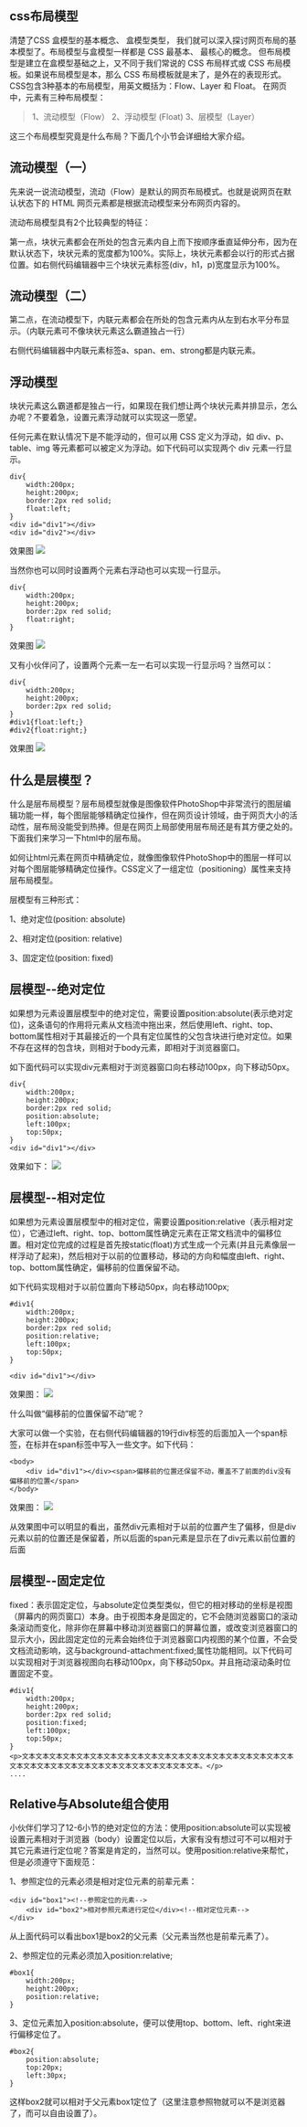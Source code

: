## css布局模型 ##
清楚了CSS 盒模型的基本概念、 盒模型类型， 我们就可以深入探讨网页布局的基本模型了。布局模型与盒模型一样都是 CSS 最基本、 最核心的概念。 但布局模型是建立在盒模型基础之上，又不同于我们常说的 CSS 布局样式或 CSS 布局模板。如果说布局模型是本，那么 CSS 布局模板就是末了，是外在的表现形式。 
CSS包含3种基本的布局模型，用英文概括为：Flow、Layer 和 Float。
在网页中，元素有三种布局模型：
> 1、流动模型（Flow）
> 2、浮动模型 (Float)
> 3、层模型（Layer）

这三个布局模型究竟是什么布局？下面几个小节会详细给大家介绍。

## 流动模型（一） ##
先来说一说流动模型，流动（Flow）是默认的网页布局模式。也就是说网页在默认状态下的 HTML 网页元素都是根据流动模型来分布网页内容的。

流动布局模型具有2个比较典型的特征：

第一点，块状元素都会在所处的包含元素内自上而下按顺序垂直延伸分布，因为在默认状态下，块状元素的宽度都为100%。实际上，块状元素都会以行的形式占据位置。如右侧代码编辑器中三个块状元素标签(div，h1，p)宽度显示为100%。

## 流动模型（二） ##
第二点，在流动模型下，内联元素都会在所处的包含元素内从左到右水平分布显示。（内联元素可不像块状元素这么霸道独占一行）

右侧代码编辑器中内联元素标签a、span、em、strong都是内联元素。

## 浮动模型 ##
块状元素这么霸道都是独占一行，如果现在我们想让两个块状元素并排显示，怎么办呢？不要着急，设置元素浮动就可以实现这一愿望。

任何元素在默认情况下是不能浮动的，但可以用 CSS 定义为浮动，如 div、p、table、img 等元素都可以被定义为浮动。如下代码可以实现两个 div 元素一行显示。

	div{
	    width:200px;
	    height:200px;
	    border:2px red solid;
	    float:left;
	}
	<div id="div1"></div>
	<div id="div2"></div>
效果图
![](http://img.mukewang.com/540e62c60001c56a06760417.jpg)


当然你也可以同时设置两个元素右浮动也可以实现一行显示。

	div{
	    width:200px;
	    height:200px;
	    border:2px red solid;
	    float:right;
	}
效果图
![](http://img.mukewang.com/540e632b0001f5f506760417.jpg)


又有小伙伴问了，设置两个元素一左一右可以实现一行显示吗？当然可以：

	div{
	    width:200px;
	    height:200px;
	    border:2px red solid;
	}
	#div1{float:left;}
	#div2{float:right;}
效果图
![](http://img.mukewang.com/540e63b50001f6a206760417.jpg)

## 什么是层模型？ ##
什么是层布局模型？层布局模型就像是图像软件PhotoShop中非常流行的图层编辑功能一样，每个图层能够精确定位操作，但在网页设计领域，由于网页大小的活动性，层布局没能受到热捧。但是在网页上局部使用层布局还是有其方便之处的。下面我们来学习一下html中的层布局。

如何让html元素在网页中精确定位，就像图像软件PhotoShop中的图层一样可以对每个图层能够精确定位操作。CSS定义了一组定位（positioning）属性来支持层布局模型。

层模型有三种形式：

1、绝对定位(position: absolute)

2、相对定位(position: relative)

3、固定定位(position: fixed)

## 层模型--绝对定位 ##
如果想为元素设置层模型中的绝对定位，需要设置position:absolute(表示绝对定位)，这条语句的作用将元素从文档流中拖出来，然后使用left、right、top、bottom属性相对于其最接近的一个具有定位属性的父包含块进行绝对定位。如果不存在这样的包含块，则相对于body元素，即相对于浏览器窗口。

如下面代码可以实现div元素相对于浏览器窗口向右移动100px，向下移动50px。

	div{
	    width:200px;
	    height:200px;
	    border:2px red solid;
	    position:absolute;
	    left:100px;
	    top:50px;
	}
	<div id="div1"></div>
效果如下：
![](http://img.mukewang.com/53a00b130001e86707360547.jpg)

## 层模型--相对定位 ##
如果想为元素设置层模型中的相对定位，需要设置position:relative（表示相对定位），它通过left、right、top、bottom属性确定元素在正常文档流中的偏移位置。相对定位完成的过程是首先按static(float)方式生成一个元素(并且元素像层一样浮动了起来)，然后相对于以前的位置移动，移动的方向和幅度由left、right、top、bottom属性确定，偏移前的位置保留不动。

如下代码实现相对于以前位置向下移动50px，向右移动100px;

	#div1{
	    width:200px;
	    height:200px;
	    border:2px red solid;
	    position:relative;
	    left:100px;
	    top:50px;
	}

	<div id="div1"></div>

效果图：
![](http://img.mukewang.com/53a00d2b00015c4b06190509.jpg)


什么叫做“偏移前的位置保留不动”呢？

大家可以做一个实验，在右侧代码编辑器的19行div标签的后面加入一个span标签，在标并在span标签中写入一些文字。如下代码：

	<body>
	    <div id="div1"></div><span>偏移前的位置还保留不动，覆盖不了前面的div没有偏移前的位置</span>
	</body>
效果图：
![](http://img.mukewang.com/541a4bfc0001abef05940489.jpg)


从效果图中可以明显的看出，虽然div元素相对于以前的位置产生了偏移，但是div元素以前的位置还是保留着，所以后面的span元素是显示在了div元素以前位置的后面

## 层模型--固定定位 ##
fixed：表示固定定位，与absolute定位类型类似，但它的相对移动的坐标是视图（屏幕内的网页窗口）本身。由于视图本身是固定的，它不会随浏览器窗口的滚动条滚动而变化，除非你在屏幕中移动浏览器窗口的屏幕位置，或改变浏览器窗口的显示大小，因此固定定位的元素会始终位于浏览器窗口内视图的某个位置，不会受文档流动影响，这与background-attachment:fixed;属性功能相同。以下代码可以实现相对于浏览器视图向右移动100px，向下移动50px。并且拖动滚动条时位置固定不变。
	
	#div1{
	    width:200px;
	    height:200px;
	    border:2px red solid;
	    position:fixed;
	    left:100px;
	    top:50px;
	}
	<p>文本文本文本文本文本文本文本文本文本文本文本文本文本文本文本文本文本文本文本文本文本文本文本文本文本文本文本文本文本文本文本文本文本文本。</p>
	....

## Relative与Absolute组合使用 ##
小伙伴们学习了12-6小节的绝对定位的方法：使用position:absolute可以实现被设置元素相对于浏览器（body）设置定位以后，大家有没有想过可不可以相对于其它元素进行定位呢？答案是肯定的，当然可以。使用position:relative来帮忙，但是必须遵守下面规范：

1、参照定位的元素必须是相对定位元素的前辈元素：

	<div id="box1"><!--参照定位的元素-->
	    <div id="box2">相对参照元素进行定位</div><!--相对定位元素-->
	</div>
从上面代码可以看出box1是box2的父元素（父元素当然也是前辈元素了）。

2、参照定位的元素必须加入position:relative;

	#box1{
	    width:200px;
	    height:200px;
	    position:relative;        
	}
3、定位元素加入position:absolute，便可以使用top、bottom、left、right来进行偏移定位了。

	#box2{
	    position:absolute;
	    top:20px;
	    left:30px;         
	}
这样box2就可以相对于父元素box1定位了（这里注意参照物就可以不是浏览器了，而可以自由设置了）。

